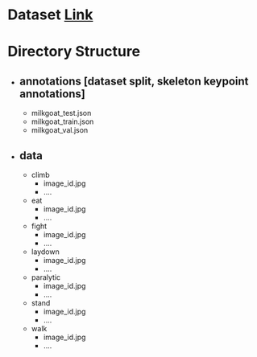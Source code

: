 # Dataset [Link]()
# Directory Structure
- ## annotations [dataset split, skeleton keypoint annotations]
  - milkgoat_test.json
  - milkgoat_train.json
  - milkgoat_val.json
- ## data
  - climb
    - image_id.jpg
    - ....
  - eat
    - image_id.jpg
    - ....
  - fight
    - image_id.jpg
    - ....
  - laydown
    - image_id.jpg
    - ....
  - paralytic
    - image_id.jpg
    - ....
  - stand
    - image_id.jpg
    - ....
  - walk
    - image_id.jpg
    - ....
